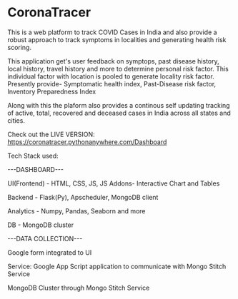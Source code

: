 # CoronaTracer
This is a web platform to track COVID Cases in India and also provide a robust approach to track symptoms in localities and generating health risk scoring.

This application get's user feedback on symptops, past disease history, local history, travel history and more to determine personal risk factor.
This individual factor with location is pooled to generate locality risk factor.
Presently provide- Symptomatic health index, Past-Disease risk factor, Inventory Preparedness Index

Along with this the plaform also provides a continous self updating tracking of active, total, recovered and deceased cases in India across all states and cities.

Check out the LIVE VERSION:
https://coronatracer.pythonanywhere.com/Dashboard

Tech Stack used:

---DASHBOARD---

UI(Frontend) - HTML, CSS, JS, JS Addons- Interactive Chart and Tables

Backend - Flask(Py), Apscheduler, MongoDB client

Analytics -  Numpy, Pandas, Seaborn and more

DB - MongoDB cluster

---DATA COLLECTION---

Google form integrated to UI

Service: Google App Script application to communicate with Mongo Stitch Service

MongoDB Cluster through Mongo Stitch Service



